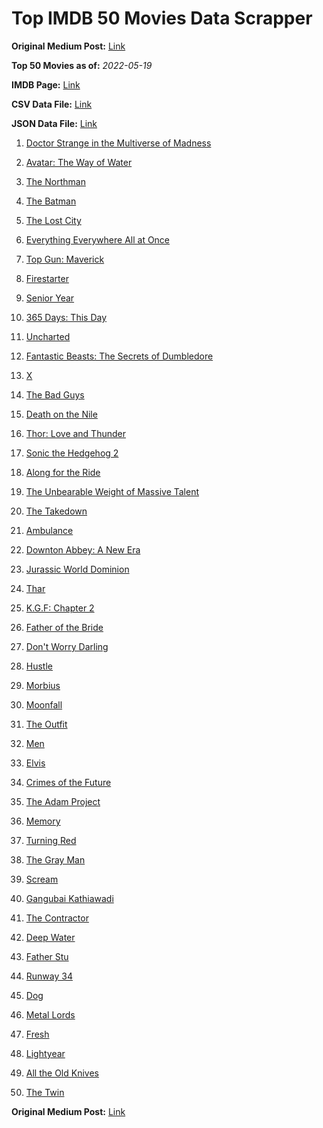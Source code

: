 # Top IMDB 50 Movies Data Scrapper

**Original Medium Post:** [Link](https://medium.com/@nishantsahoo/which-movie-should-i-watch-5c83a3c0f5b1) 

**Top 50 Movies as of:** _2022-05-19_

**IMDB Page:** [Link](http://www.imdb.com/search/title?release_date=2022,2022&title_type=feature)

**CSV Data File:** [Link](/Data/data.csv)

**JSON Data File:** [Link](/Data/data.json)

1. [Doctor Strange in the Multiverse of Madness](https://www.imdb.com/title/tt9419884/?ref_=adv_li_tt)

2. [Avatar: The Way of Water](https://www.imdb.com/title/tt1630029/?ref_=adv_li_tt)

3. [The Northman](https://www.imdb.com/title/tt11138512/?ref_=adv_li_tt)

4. [The Batman](https://www.imdb.com/title/tt1877830/?ref_=adv_li_tt)

5. [The Lost City](https://www.imdb.com/title/tt13320622/?ref_=adv_li_tt)

6. [Everything Everywhere All at Once](https://www.imdb.com/title/tt6710474/?ref_=adv_li_tt)

7. [Top Gun: Maverick](https://www.imdb.com/title/tt1745960/?ref_=adv_li_tt)

8. [Firestarter](https://www.imdb.com/title/tt1798632/?ref_=adv_li_tt)

9. [Senior Year](https://www.imdb.com/title/tt5315212/?ref_=adv_li_tt)

10. [365 Days: This Day](https://www.imdb.com/title/tt12996154/?ref_=adv_li_tt)

11. [Uncharted](https://www.imdb.com/title/tt1464335/?ref_=adv_li_tt)

12. [Fantastic Beasts: The Secrets of Dumbledore](https://www.imdb.com/title/tt4123432/?ref_=adv_li_tt)

13. [X](https://www.imdb.com/title/tt13560574/?ref_=adv_li_tt)

14. [The Bad Guys](https://www.imdb.com/title/tt8115900/?ref_=adv_li_tt)

15. [Death on the Nile](https://www.imdb.com/title/tt7657566/?ref_=adv_li_tt)

16. [Thor: Love and Thunder](https://www.imdb.com/title/tt10648342/?ref_=adv_li_tt)

17. [Sonic the Hedgehog 2](https://www.imdb.com/title/tt12412888/?ref_=adv_li_tt)

18. [Along for the Ride](https://www.imdb.com/title/tt14506528/?ref_=adv_li_tt)

19. [The Unbearable Weight of Massive Talent](https://www.imdb.com/title/tt11291274/?ref_=adv_li_tt)

20. [The Takedown](https://www.imdb.com/title/tt13822738/?ref_=adv_li_tt)

21. [Ambulance](https://www.imdb.com/title/tt4998632/?ref_=adv_li_tt)

22. [Downton Abbey: A New Era](https://www.imdb.com/title/tt11703710/?ref_=adv_li_tt)

23. [Jurassic World Dominion](https://www.imdb.com/title/tt8041270/?ref_=adv_li_tt)

24. [Thar](https://www.imdb.com/title/tt14479746/?ref_=adv_li_tt)

25. [K.G.F: Chapter 2](https://www.imdb.com/title/tt10698680/?ref_=adv_li_tt)

26. [Father of the Bride](https://www.imdb.com/title/tt13249596/?ref_=adv_li_tt)

27. [Don't Worry Darling](https://www.imdb.com/title/tt10731256/?ref_=adv_li_tt)

28. [Hustle](https://www.imdb.com/title/tt8009428/?ref_=adv_li_tt)

29. [Morbius](https://www.imdb.com/title/tt5108870/?ref_=adv_li_tt)

30. [Moonfall](https://www.imdb.com/title/tt5834426/?ref_=adv_li_tt)

31. [The Outfit](https://www.imdb.com/title/tt14114802/?ref_=adv_li_tt)

32. [Men](https://www.imdb.com/title/tt13841850/?ref_=adv_li_tt)

33. [Elvis](https://www.imdb.com/title/tt3704428/?ref_=adv_li_tt)

34. [Crimes of the Future](https://www.imdb.com/title/tt14549466/?ref_=adv_li_tt)

35. [The Adam Project](https://www.imdb.com/title/tt2463208/?ref_=adv_li_tt)

36. [Memory](https://www.imdb.com/title/tt11827628/?ref_=adv_li_tt)

37. [Turning Red](https://www.imdb.com/title/tt8097030/?ref_=adv_li_tt)

38. [The Gray Man](https://www.imdb.com/title/tt1649418/?ref_=adv_li_tt)

39. [Scream](https://www.imdb.com/title/tt11245972/?ref_=adv_li_tt)

40. [Gangubai Kathiawadi](https://www.imdb.com/title/tt10083340/?ref_=adv_li_tt)

41. [The Contractor](https://www.imdb.com/title/tt10323676/?ref_=adv_li_tt)

42. [Deep Water](https://www.imdb.com/title/tt2180339/?ref_=adv_li_tt)

43. [Father Stu](https://www.imdb.com/title/tt14439896/?ref_=adv_li_tt)

44. [Runway 34](https://www.imdb.com/title/tt11460992/?ref_=adv_li_tt)

45. [Dog](https://www.imdb.com/title/tt11252248/?ref_=adv_li_tt)

46. [Metal Lords](https://www.imdb.com/title/tt12141112/?ref_=adv_li_tt)

47. [Fresh](https://www.imdb.com/title/tt13403046/?ref_=adv_li_tt)

48. [Lightyear](https://www.imdb.com/title/tt10298810/?ref_=adv_li_tt)

49. [All the Old Knives](https://www.imdb.com/title/tt3706352/?ref_=adv_li_tt)

50. [The Twin](https://www.imdb.com/title/tt12390572/?ref_=adv_li_tt)

**Original Medium Post:** [Link](https://medium.com/@nishantsahoo/which-movie-should-i-watch-5c83a3c0f5b1) 
